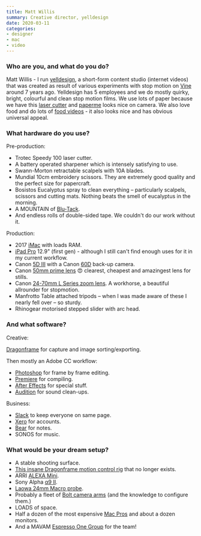 ```yaml
---
title: Matt Willis
summary: Creative director, yelldesign 
date: 2020-03-11
categories:
- designer
- mac
- video
---
```


### Who are you, and what do you do?

Matt Willis - I run [yelldesign](https://www.yelldesign.com/ "Matt's studio website."), a short-form content studio (internet videos) that was created as result of various experiments with stop motion on [Vine][vine-ios] around 7 years ago. Yelldesign has 5 employees and we do mostly quirky, bright, colourful and clean stop motion films. We use lots of paper because we have this [laser cutter][speedy-100] and [paperme](https://www.yelldesign.com/our-work/#paper "Examples of yelldesign's paper animations.") looks nice on camera. We also love food and do lots of [food videos](https://www.yelldesign.com/our-work/#food "Examples of yelldesign's food videos.") - it also looks nice and has obvious universal appeal.

### What hardware do you use?

Pre-production:

- Trotec Speedy 100 laser cutter.
- A battery operated sharpener which is intensely satisfying to use.
- Swann-Morton retractable scalpels with 10A blades. 
- Mundial 10cm embroidery scissors. They are extremely good quality and the perfect size for papercraft.
- Bosistos Eucalyptus spray to clean everything – particularly scalpels, scissors and cutting mats. Nothing beats the smell of eucalyptus in the morning.
- A MOUNTAIN of [Blu-Tack][].
- And endless rolls of double-sided tape. We couldn't do our work without it.

Production:

- 2017 [iMac][] with loads RAM.
- [iPad Pro][ipad-pro]  12.9" (first gen) - although I still can't find enough uses for it in my current workflow.
- Canon [5D III][eos-5d-mark-iii] with a Canon [60D][eos-60d] back-up camera.
- Canon [50mm prime lens][ef-50mm-f1.8-stm] 😍 clearest, cheapest and amazingest lens for stills.
- Canon [24-70mm L Series zoom lens][ef-24-70mm-f2.8l-ii-usm]. A workhorse, a beautiful allrounder for stopmotion.
- Manfrotto Table attached tripods – when I was made aware of these I nearly fell over – so sturdy.
- Rhinogear motorised stepped slider with arc head.

### And what software?

Creative:

[Dragonframe][] for capture and image sorting/exporting.

Then mostly an Adobe CC workflow:

- [Photoshop][] for frame by frame editing.
- [Premiere][] for compiling.
- [After Effects][after-effects] for special stuff.
- [Audition][] for sound clean-ups.

Business:

- [Slack][] to keep everyone on same page.
- [Xero][] for accounts.
- [Bear][] for notes.
- SONOS for music.

### What would be your dream setup?

- A stable shooting surface.
- [This insane Dragonframe motion control rig](https://www.dragonframe.com/blog/dragonframe-and-the-volo-motion-control-crane/ "An article about the Volo motion crane.") that no longer exists.
- ARRI [ALEXA Mini][alexa-mini].
- Sony Alpha [α9 II][a9-ii].
- [Laowa 24mm Macro probe][laowa-24mm-f14-2x-macro-probe].
- Probably a fleet of [Bolt camera arms][bolt-jr] (and the knowledge to configure them.)
- LOADS of space.
- Half a dozen of the most expensive [Mac Pros][mac-pro] and about a dozen monitors.
- And a MAVAM [Espresso One Group][espress-one-group] for the team!

[a9-ii]: https://electronics.sony.com/imaging/interchangeable-lens-cameras/full-frame/p/ilce9m2-b "A full-frame digital camera."
[after-effects]: https://www.adobe.com/products/aftereffects.html "Motion graphics and video editing software."
[alexa-mini]: http://web.archive.org/web/20160402000315/http://www.arri.com:80/alexamini/ "A digital video camera."
[audition]: https://creative.adobe.com/products/audition "An audio editing software suite."
[bear]: https://bear.app/ "A note taking application for macOS."
[blu-tack]: https://en.wikipedia.org/wiki/Blu-Tack "A putty-like adhesive"
[bolt-jr]: https://www.mrmoco.com/motion-control/bolt-jr-plus/ "A robotic camera arm."
[dragonframe]: https://www.dragonframe.com/ "Stop-motion animation software."
[ef-24-70mm-f2.8l-ii-usm]: http://web.archive.org/web/20230706200246/https://www.usa.canon.com/shop/p/ef-24-70mm-f-2-8l-ii-usm "A DSLR lens."
[ef-50mm-f1.8-stm]: http://web.archive.org/web/20230706200239/https://www.usa.canon.com/shop/p/ef-50mm-f-1-8-stm "A DSLR lens."
[eos-5d-mark-iii]: http://web.archive.org/web/20151103132744/http://www.usa.canon.com:80/cusa/consumer/products/cameras/slr_cameras/eos_5d_mark_iii "A 22.3 megapixel DSLR."
[eos-60d]: http://web.archive.org/web/20151103110651/http://www.usa.canon.com:80/cusa/consumer/products/cameras/slr_cameras/eos_60d "A consumer-level DSLR camera."
[espress-one-group]: https://www.mavamespresso.com/homepages/under-counter-1-group/ "A single under-the-counter coffee machine."
[imac]: https://www.apple.com/imac-24/ "An all-in-one computer."
[ipad-pro]: https://en.wikipedia.org/wiki/IPad_Pro "An iOS tablet."
[laowa-24mm-f14-2x-macro-probe]: https://www.venuslens.net/product/laowa-24mm-f-14-2x-macro-probe/ "A macro lens."
[mac-pro]: https://www.apple.com/mac-pro/ "The Intel-based Mac tower computer."
[photoshop]: https://www.adobe.com/products/photoshop.html "A bitmap image editor."
[premiere]: https://www.adobe.com/products/premiere.html "A video editing suite."
[slack]: https://slack.com/intl/ja-jp/ "A collaboration service."
[speedy-100]: https://www.troteclaser.com/en-au/laser-machines/laser-engravers-speedy-series "A laser engraver."
[vine-ios]: https://apps.apple.com/us/app/vine/id592447445 "A short looping video app."
[xero]: https://www.xero.com/us/ "Online accounting software."

